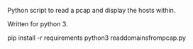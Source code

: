 Python script to read a pcap and display the hosts within.

Written for python 3.

pip install -r requirements
python3 readdomainsfrompcap.py